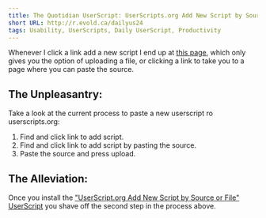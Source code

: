 ```yaml
---
title: The Quotidian UserScript: UserScripts.org Add New Script by Source or File
short URL: http://r.evold.ca/dailyus24
tags: Usability, UserScripts, Daily UserScript, Productivity
---
```

Whenever I click a link add a new script I end up at <a title="Userscripts.org: Add new script" rel="external nofollow" target="_blank" href="http://userscripts.org/scripts/new">this page</a>, which only gives you the option of uploading a file, or clicking a link to take you to a page where you can paste the source.
</p>

<h2>The Unpleasantry:</h2>
<p>
Take a look at the current process to paste a new userscript ro userscripts.org:
</p><ol>
<li>Find and click link to add script.</li>
<li>Find and click link to add script by pasting the source.</li>
<li>Paste the source and press upload.</li>
</ol>
<p></p>

<h2>The Alleviation:</h2>
<p>
Once you install the <a href="http://userscripts.org/scripts/show/55549" title="UserScript.org Add New Script by Source or File" rel="external nofollow" target="_blank" rev="vote-for">"UserScript.org Add New Script by Source or File" UserScript</a> you shave off the second step in the process above.
</p>
